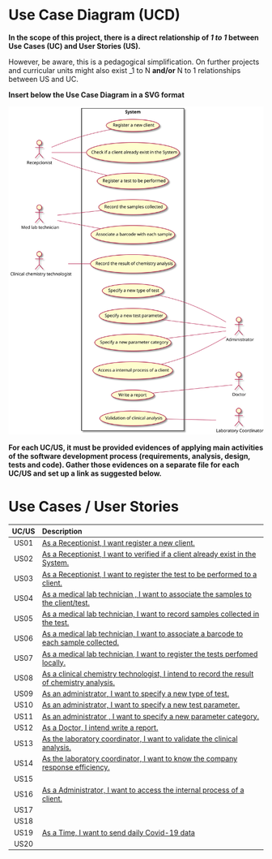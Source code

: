 # Use Case Diagram (UCD)

**In the scope of this project, there is a direct relationship of _1 to 1_ between Use Cases (UC) and User Stories (US).**

However, be aware, this is a pedagogical simplification. On further projects and curricular units might also exist _1 to N **and/or** N to 1 relationships between US and UC.

**Insert below the Use Case Diagram in a SVG format**

![Use Case Diagram](UCD.svg)


**For each UC/US, it must be provided evidences of applying main activities of the software development process (requirements, analysis, design, tests and code). Gather those evidences on a separate file for each UC/US and set up a link as suggested below.**

# Use Cases / User Stories
| UC/US  | Description                                                                                                  |                   
|:------:|:-------------------------------------------------------------------------------------------------------------|
| US01   | [As a Receptionist, I want register a new client.](US01.md)                                                  |
| US02   | [As a Receptionist, I want to verified if a client already exist in the System.](US02.md)                    |
| US03   | [As a Receptionist, I want to register the test to be performed to a client.](US03.md)                     |
| US04   | [As a medical lab technician , I want to associate the samples to the client/test.](US04.md)                 |
| US05   | [As a medical lab technician, I want to record samples collected in the test.](US05.md)                      |
| US06   | [As a medical lab technician, I want to associate a barcode to each sample collected.](US06.md)              |
| US07   | [As a medical lab technician, I want to register the tests perfomed locally.](US07.md)                       |
| US08   | [As a clinical chemistry technologist, I intend to record the result of chemistry analysis.](US08.md)        |
| US09   | [As an administrator, I want to specify a new type of test.](US09.md)                                        |
| US10   | [As an administrator, I want to specify a new test parameter.](US10.md)                                      |
| US11   | [As an administrator , I want to specify a new parameter category.](US11.md)                                 |
| US12   | [As a Doctor, I intend write a report.](US12.md)                                                             |
| US13   | [As the laboratory coordinator, I want to validate the clinical analysis.](US13.md)                        |
| US14   | [As the laboratory coordinator, I want to know the company response efficiency.](US14.md)|
| US15   |                                                                                                              |
| US16   | [As a Administrator, I want to access the internal process of a client.](US16.md)                          |
| US17   |                                                                                                              |
| US18   |                                                                                                              |
| US19   | [As a Time, I want to send daily Covid-19 data](US19.md)                                                        |
| US20   |                                                                                                              |

